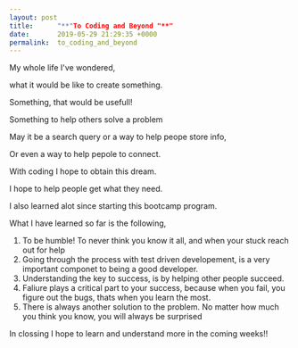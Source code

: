 ```yaml
---
layout: post
title:      "**"To Coding and Beyond "**"
date:       2019-05-29 21:29:35 +0000
permalink:  to_coding_and_beyond
---
```






My whole life  I've wondered,

what it would be like to create something. 

Something, that would be usefull!


Something to help others solve a  problem

May it be a search query or a way to help peope store info,

Or even a way to help pepole to connect. 


With coding I hope to obtain this dream.  

I hope to help people get what they need.


I also learned alot since starting this bootcamp program.

What I have learned so far is the following, 

1. To be humble! To never think you know it all, and  when your stuck reach out  for help 
2. Going through the process  with test driven developement, is a very important componet to being a good developer. 
3. Understanding the key to success, is by  helping other people succeed. 
4. Faliure plays a critical part to your success, because when you fail,  you figure out the bugs, thats when you learn the most.
5. There is always another solution to the problem.  No matter how much you think you know, you will always be surprised


In clossing I hope to learn and understand more in the coming weeks!! 




